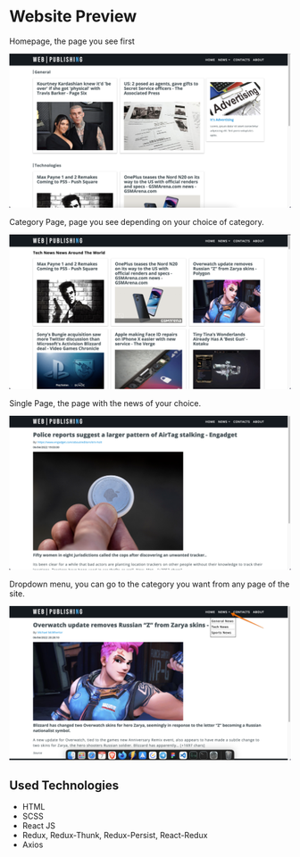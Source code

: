 # Website Preview

Homepage, the page you see first

![Website Preview](screenshots/homepage.png 'Homepage, the page you see first')

Category Page, page you see depending on your choice of category.

![Website Preview](screenshots/technewscategory.png 'Category Page, page you see depending on your choice of category.')

Single Page, the page with the news of your choice.

![Website Preview](screenshots/single-page.png 'Single Page, the page with the news of your choice.')

Dropdown menu, you can go to the category you want from any page of the site.

![Website Preview](screenshots/chosen-category.png 'Dropdown menu, you can go to the category you want from any page of the site.')

## Used Technologies

- HTML
- SCSS
- React JS
- Redux, Redux-Thunk, Redux-Persist, React-Redux
- Axios
